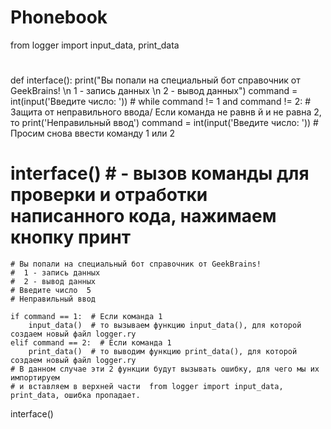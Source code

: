 # Phonebook

from logger import input_data, print_data
#
#
def interface():
    print("Вы попали на специальный бот справочник от GeekBrains! \n 1 - запись данных \n 2 - вывод данных")
    command = int(input('Введите число:  '))
    #
    while command != 1 and command != 2:  # Защита от неправильного ввода/ Если команда не равнв й и не равна 2, то
        print('Неправильный ввод')
        command = int(input('Введите число:  '))  # Просим снова ввести команду 1 или 2

# interface()  # - вызов команды для проверки и отработки написанного кода, нажимаем кнопку принт
    # Вы попали на специальный бот справочник от GeekBrains!
    #  1 - запись данных
    #  2 - вывод данных
    # Введите число  5
    # Неправильный ввод

    if command == 1:  # Если команда 1
        input_data()  # то вызываем функцию input_data(), для которой создаем новый файл logger.ry
    elif command == 2:  # Если команда 1
        print_data()  # то выводим функцию print_data(), для которой создаем новый файл logger.ry
    # В данном случае эти 2 функции будут вызывать ошибку, для чего мы их импортируем
    # и вставляем в верхней части  from logger import input_data, print_data, ошибка пропадает.
interface()
